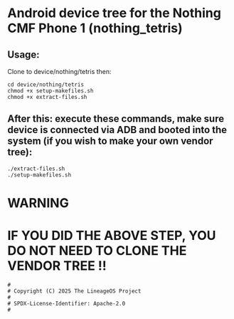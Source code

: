 # Android device tree for the Nothing CMF Phone 1 (nothing_tetris) 
## Usage:
Clone to device/nothing/tetris
then:

```
cd device/nothing/tetris
chmod +x setup-makefiles.sh
chmod +x extract-files.sh

```
## After this: execute these commands, make sure device is connected via ADB and booted into the system (if you wish to make your own vendor tree):

```
./extract-files.sh
./setup-makefiles.sh

```
# WARNING 
# IF YOU DID THE ABOVE STEP, YOU DO NOT NEED TO CLONE THE VENDOR TREE !!
```
#
# Copyright (C) 2025 The LineageOS Project
#
# SPDX-License-Identifier: Apache-2.0
#
```

